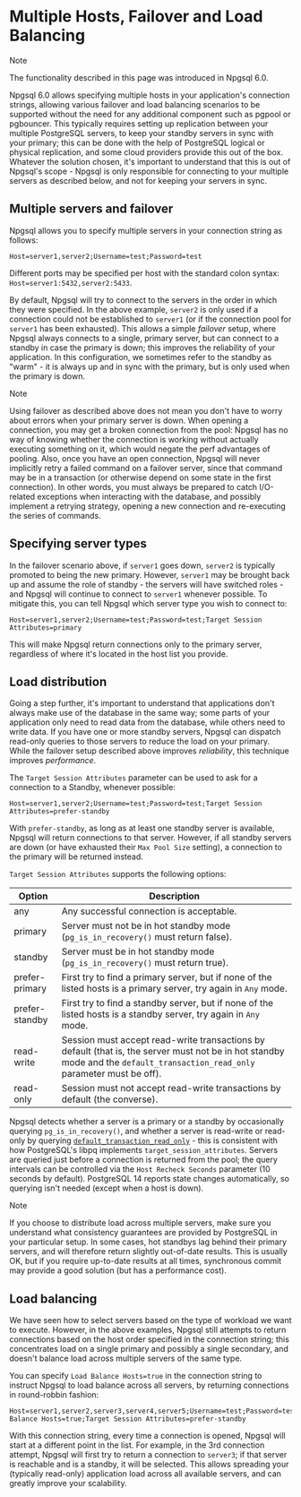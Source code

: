 # Multiple Hosts, Failover and Load Balancing

> [!NOTE]
> The functionality described in this page was introduced in Npgsql 6.0.

Npgsql 6.0 allows specifying multiple hosts in your application's connection strings, allowing various failover and load balancing scenarios to be supported without the need for any additional component such as pgpool or pgbouncer. This typically requires setting up replication between your multiple PostgreSQL servers, to keep your standby servers in sync with your primary; this can be done with the help of PostgreSQL logical or physical replication, and some cloud providers provide this out of the box. Whatever the solution chosen, it's important to understand that this is out of Npgsql's scope - Npgsql is only responsible for connecting to your multiple servers as described below, and not for keeping your servers in sync.

## Multiple servers and failover

Npgsql allows you to specify multiple servers in your connection string as follows:

```text
Host=server1,server2;Username=test;Password=test
```

Different ports may be specified per host with the standard colon syntax: `Host=server1:5432,server2:5433`.

By default, Npgsql will try to connect to the servers in the order in which they were specified. In the above example, `server2` is only used if a connection could not be established to `server1` (or if the connection pool for `server1` has been exhausted). This allows a simple *failover* setup, where Npgsql always connects to a single, primary server, but can connect to a standby in case the primary is down; this improves the reliability of your application. In this configuration, we sometimes refer to the standby as "warm" - it is always up and in sync with the primary, but is only used when the primary is down.

> [!NOTE]
> Using failover as described above does not mean you don't have to worry about errors when your primary server is down. When opening a connection, you may get a broken connection from the pool: Npgsql has no way of knowing whether the connection is working without actually executing something on it, which would negate the perf advantages of pooling. Also, once you have an open connection, Npgsql will never implicitly retry a failed command on a failover server, since that command may be in a transaction (or otherwise depend on some state in the first connection). In other words, you must always be prepared to catch I/O-related exceptions when interacting with the database, and possibly implement a retrying strategy, opening a new connection and re-executing the series of commands.

## Specifying server types

In the failover scenario above, if `server1` goes down, `server2` is typically promoted to being the new primary. However, `server1` may be brought back up and assume the role of standby - the servers will have switched roles - and Npgsql will continue to connect to `server1` whenever possible. To mitigate this, you can tell Npgsql which server type you wish to connect to:

```text
Host=server1,server2;Username=test;Password=test;Target Session Attributes=primary
```

This will make Npgsql return connections only to the primary server, regardless of where it's located in the host list you provide.

## Load distribution

Going a step further, it's important to understand that applications don't always make use of the database in the same way; some parts of your application only need to read data from the database, while others need to write data. If you have one or more standby servers, Npgsql can dispatch read-only queries to those servers to reduce the load on your primary. While the failover setup described above improves *reliability*, this technique improves *performance*.

The `Target Session Attributes` parameter can be used to ask for a connection to a Standby, whenever possible:

```text
Host=server1,server2;Username=test;Password=test;Target Session Attributes=prefer-standby
```

With `prefer-standby`, as long as at least one standby server is available, Npgsql will return connections to that server. However, if all standby servers are down (or have exhausted their `Max Pool Size` setting), a connection to the primary will be returned instead.

`Target Session Attributes` supports the following options:

Option         | Description
-------------- | -----------
any            | Any successful connection is acceptable.
primary        | Server must not be in hot standby mode (`pg_is_in_recovery()` must return false).
standby        | Server must be in hot standby mode (`pg_is_in_recovery()` must return true).
prefer-primary | First try to find a primary server, but if none of the listed hosts is a primary server, try again in `Any` mode.
prefer-standby | First try to find a standby server, but if none of the listed hosts is a standby server, try again in `Any` mode.
read-write     | Session must accept read-write transactions by default (that is, the server must not be in hot standby mode and the `default_transaction_read_only` parameter must be off).
read-only      | Session must not accept read-write transactions by default (the converse).

Npgsql detects whether a server is a primary or a standby by occasionally querying `pg_is_in_recovery()`, and whether a server is read-write or read-only by querying [`default_transaction_read_only`](TODO) - this is consistent with how PostgreSQL's libpq implements `target_session_attributes`. Servers are queried just before a connection is returned from the pool; the query intervals can be controlled via the `Host Recheck Seconds` parameter (10 seconds by default). PostgreSQL 14 reports state changes automatically, so querying isn't needed (except when a host is down).

> [!NOTE]
> If you choose to distribute load across multiple servers, make sure you understand what consistency guarantees are provided by PostgreSQL in your particular setup. In some cases, hot standbys lag behind their primary servers, and will therefore return slightly out-of-date results. This is usually OK, but if you require up-to-date results at all times, synchronous commit may provide a good solution (but has a performance cost).

## Load balancing

We have seen how to select servers based on the type of workload we want to execute. However, in the above examples, Npgsql still attempts to return connections based on the host order specified in the connection string; this concentrates load on a single primary and possibly a single secondary, and doesn't balance load across multiple servers of the same type.

You can specify `Load Balance Hosts=true` in the connection string to instruct Npgsql to load balance across all servers, by returning connections in round-robbin fashion:

```text
Host=server1,server2,server3,server4,server5;Username=test;Password=test;Load Balance Hosts=true;Target Session Attributes=prefer-standby
```

With this connection string, every time a connection is opened, Npgsql will start at a different point in the list. For example, in the 3rd connection attempt, Npgsql will first try to return a connection to `server3`; if that server is reachable and is a standby, it will be selected. This allows spreading your (typically read-only) application load across all available servers, and can greatly improve your scalability.
